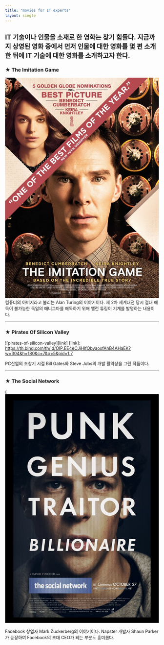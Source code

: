 ```yaml
---
title: "movies for IT experts"
layout: single
---
```


IT 기술이나 인물을 소재로 한 영화는 찾기 힘들다. 지금까지 상영된 영화 중에서 먼저 인물에 대한 영화를 몇 편 소개한 뒤에 IT 기술에 대한 영화를 소개하고자 한다. 
---
### ★ The Imitation Game
![the-imitation-game](/assets/images/the-imitation-game.jpg)
컴퓨터의 아버지라고 불리는 Alan Turing의 이야기이다. 제 2차 세계대전 당시 절대 해독이 불가능한 
독일의 애니그마를 해독하기 위해 앨런 튜링이 기계를 발명하는 내용이다. 

---
### ★ Pirates Of Silicon Valley
![pirates-of-silicon-valley][link]
[link]: https://th.bing.com/th/id/OIP.EE4eCJjHlfQbyaoxfAhB4AHaEK?w=304&h=180&c=7&o=5&pid=1.7

PC산업의 초창기 시절 Bill Gates와 Steve Jobs의 개발 활약상을 그린 작품이다. 

---
### ★ The Social Network
[(![mark](/assets/images/the-social-network.jpg  "for more information, visit this site")](https://en.wikipedia.org/wiki/The_Social_Network)

Facebook 창업자 Mark Zuckerberg의 이야기이다. Napster 개발자 Shaun Parker가 등장하여 Facebook의 초대 CEO가 되는 부분도 흥미롭다. 
